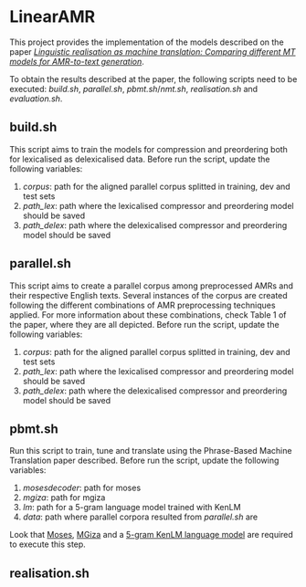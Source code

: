 # LinearAMR
This project provides the implementation of the models described on the paper *[Linguistic realisation as machine translation:
Comparing different MT models for AMR-to-text generation](https://eventos.citius.usc.es/inlg2017/resources/final/21/21_Paper.pdf)*.

To obtain the results described at the paper, the following scripts need to be executed: *build.sh*, *parallel.sh*, *pbmt.sh*/*nmt.sh*, *realisation.sh* and *evaluation.sh*.

## build.sh
This script aims to train the models for compression and preordering both for lexicalised as delexicalised data. Before run the script, update the following variables:

1. *corpus*: path for the aligned parallel corpus splitted in training, dev and test sets
2. *path_lex*:  path where the lexicalised compressor and preordering model should be saved
3. *path_delex*: path where the delexicalised compressor and preordering model should be saved

## parallel.sh
This script aims to create a parallel corpus among preprocessed AMRs and their respective English texts. Several instances of the corpus are created following the different combinations of AMR preprocessing techniques applied. For more information about these combinations, check Table 1 of the paper, where they are all depicted. Before run the script, update the following variables:

1. *corpus*: path for the aligned parallel corpus splitted in training, dev and test sets
2. *path_lex*:  path where the lexicalised compressor and preordering model should be saved
3. *path_delex*: path where the delexicalised compressor and preordering model should be saved

## pbmt.sh
Run this script to train, tune and translate using the Phrase-Based Machine Translation paper described. Before run the script, update the following variables:

1. *mosesdecoder*: path for moses
2. *mgiza*:  path for mgiza
3. *lm*: path for a 5-gram language model trained with KenLM
4. *data*: path where parallel corpora resulted from *parallel.sh* are

Look that [Moses](http://www.statmt.org/moses/), [MGiza](https://github.com/moses-smt/mgiza) and a [5-gram KenLM language model](https://github.com/kpu/kenlm) are required to execute this step.

## realisation.sh
